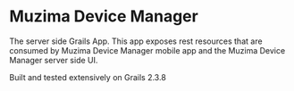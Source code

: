 Muzima Device Manager
======================

The server side Grails App. 
This app exposes rest resources that are consumed
by Muzima Device Manager mobile app and the Muzima Device Manager server side UI.

Built and tested extensively on Grails 2.3.8

